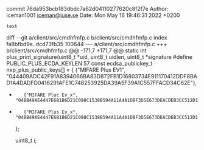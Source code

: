 commit 76da953bcb183dbdc7a62d04110277620c8f2f7e
Author: iceman1001 <iceman@iuse.se>
Date:   Mon May 16 19:46:31 2022 +0200

    text

diff --git a/client/src/cmdhfmfp.c b/client/src/cmdhfmfp.c
index fa8bfbd9e..dcd73fb35 100644
--- a/client/src/cmdhfmfp.c
+++ b/client/src/cmdhfmfp.c
@@ -171,7 +171,7 @@ static int plus_print_signature(uint8_t *uid, uint8_t uidlen, uint8_t *signature
 #define PUBLIC_PLUS_ECDA_KEYLEN 57
     const ecdsa_publickey_t nxp_plus_public_keys[] = {
         {"MIFARE Plus EV1",  "044409ADC42F91A8394066BA83D872FB1D16803734E911170412DDF8BAD1A4DADFD0416291AFE1C748253925DA39A5F39A1C557FFACD34C62E"},
-        {"MIFARE Pluc Ev_x", "04BB49AE4447E6B1B6D21C098C1538B594A11A4A1DBF3D5E673DEACDEB3CC512D1C08AFA1A2768CE20A200BACD2DC7804CD7523A0131ABF607"}
+        {"MIFARE Plus Ev_x", "04BB49AE4447E6B1B6D21C098C1538B594A11A4A1DBF3D5E673DEACDEB3CC512D1C08AFA1A2768CE20A200BACD2DC7804CD7523A0131ABF607"}
     };
 
     uint8_t i;

